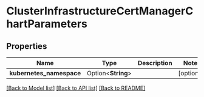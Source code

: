 # ClusterInfrastructureCertManagerChartParameters

## Properties

Name | Type | Description | Notes
------------ | ------------- | ------------- | -------------
**kubernetes_namespace** | Option<**String**> |  | [optional]

[[Back to Model list]](../README.md#documentation-for-models) [[Back to API list]](../README.md#documentation-for-api-endpoints) [[Back to README]](../README.md)


